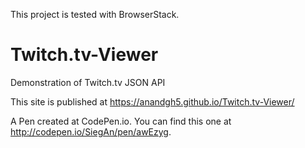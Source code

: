 This project is tested with BrowserStack.

# Twitch.tv-Viewer
Demonstration of Twitch.tv JSON API 

This site is published at https://anandgh5.github.io/Twitch.tv-Viewer/
 
A Pen created at CodePen.io. You can find this one at http://codepen.io/SiegAn/pen/awEzyg.

 
